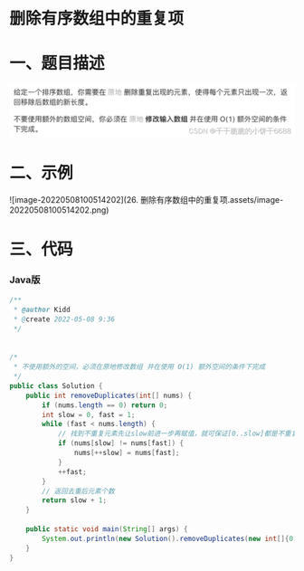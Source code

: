 # 删除有序数组中的重复项

# 一、题目描述

![输入图片说明](83.%20%E5%88%A0%E9%99%A4%E6%8E%92%E5%BA%8F%E9%93%BE%E8%A1%A8%E4%B8%AD%E7%9A%84%E9%87%8D%E5%A4%8D%E5%85%83%E7%B4%A0.assets/image.png)

# 二、示例

![image-20220508100514202](26. 删除有序数组中的重复项.assets/image-20220508100514202.png)

# 三、代码

### Java版

```java
/**
 * @author Kidd
 * @create 2022-05-08 9:36
 */


/*
 * 不使用额外的空间，必须在原地修改数组 并在使用 O(1) 额外空间的条件下完成
 */
public class Solution {
    public int removeDuplicates(int[] nums) {
        if (nums.length == 0) return 0;
        int slow = 0, fast = 1;
        while (fast < nums.length) {
            // 找到不重复元素先让slow前进一步再赋值，就可保证[0..slow]都是不重复元素
            if (nums[slow] != nums[fast]) {
                nums[++slow] = nums[fast];
            }
            ++fast;
        }
        // 返回去重后元素个数
        return slow + 1;
    }

    public static void main(String[] args) {
        System.out.println(new Solution().removeDuplicates(new int[]{0,0,1,1,1,2,2,3,3,4}));
    }
}
```
